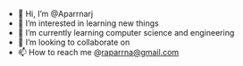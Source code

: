 - 👋 Hi, I’m @Aparrnarj
- 👀 I’m interested in learning new things 
- 🌱 I’m currently learning computer science and engineering
- 💞️ I’m looking to collaborate on 
- 📫 How to reach me @raparrna@gmail.com

<!---
Aparrnarj/Aparrnarj is a ✨ special ✨ repository because its `README.md` (this file) appears on your GitHub profile.
You can click the Preview link to take a look at your changes.
--->
